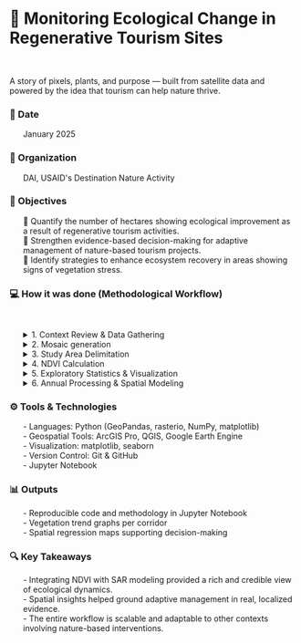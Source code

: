 # 🌿 Monitoring Ecological Change in Regenerative Tourism Sites

<br>

A story of pixels, plants, and purpose — built from satellite data and powered by the idea that tourism can help nature thrive.
<br>

### 📅 Date
<ol>
January 2025
</ol>
   
### 🏢 Organization
<ol>
DAI, USAID's Destination Nature Activity
</ol>

### 🎯 Objectives

<ol>
<p>🔢 Quantify the number of hectares showing ecological improvement as a result of regenerative tourism activities.<br>🔦 Strengthen evidence-based decision-making for adaptive management of nature-based tourism projects.<br>🚀 Identify strategies to enhance ecosystem recovery in areas showing signs of vegetation stress.</p>
</ol>

### 💻 How it was done (Methodological Workflow)
<br>
<ol>
   
<details>
<summary>1. Context Review & Data Gathering</summary>
<br>
<ol>
   - Defined relevant timeframes for baseline, intervention, and post-intervention analysis.<br>
   - Collected and normalized monthly PlanetScope imagery for each tourism corridor.<br>
</ol>
</details>

   
<details>
<summary>2. Mosaic generation</summary>
<br>
<ol>
   - Union of the unit downloaded images to create seamless image coverage with precise spatial alignment. <br>

<br>
<br>

```mermaid

flowchart LR
    subgraph A[📥 Input]
        A1["Monthly normalized PlanetScope tiles (.tif)"]
    end

    subgraph B[⚙️ Processing]
        B1["• List .tif files<br>• Open with rasterio<br>• Merge using merge()<br>• Update metadata<br>• Save temp_mosaic.tif<br>"]
    end

    subgraph C[📤 Output]
        C1["Temporary GeoTIFF mosaic<br>with spatial continuity"]
    end

    A1 --> B1 --> C1
```



[🔗 View the mosaic generation code in the Jupyter Notebook](https://github.com/WennOlarteE/portfolio/blob/main/RegenerativeTourism/MosaicGeneration.md).


</ol>


</details>



<details>
<summary>3. Study Area Delimitation</summary>
<br>
<ol>
   - Used vector shapefiles to clip mosaics to the extent of each corridor.<br>

```mermaid

flowchart LR
    subgraph A[📥 Input]
        A1["• Temporary mosaic generated in the previous step (GeoTIFF format)<br>• Shapefile delimiting the tourism corridor"]
    end

    subgraph B[⚙️ Processing]
        B1["• Uses GDAL Warp to clip the mosaic with the shapefile<br>• Applies exact masking (cropToCutline=True) to restrict output strictly to the corridor<br>• Sets NoData value to -9999 for excluded areas<br>• Enables multithreaded processing for efficiency<br>• Maintains Float32 data type for optimized performance with large datasets<br>"]
    end

    subgraph C[📤 Analysis]
        C1["• Removes irrelevant areas outside the corridor, improving analytical focus<br>•Optimizes computational resources via parallel processing<br>•Preserves metadata integrity and precision for further modeling"]
    end

    subgraph D[📤 Output]
        D1["Clipped GeoTIFF raster containing only the target corridor area"]
    end

    A1 --> B1 --> C1 --> D1
```
[🔗 View the atudy area delimitation code in the Jupyter Notebook](https://github.com/WennOlarteE/portfolio/blob/main/RegenerativeTourism/AreaDelimitation.md).
   
</ol>
</details>


<details>
<summary>4. NDVI Calculation</summary>
<br>
<ol>
- Computed monthly NDVI to assess vegetation health:<br>
<ol>
   - High NDVI → Dense, healthy vegetation<br>
   - Low NDVI → Bare soil or water
</ol>
</ol>
</details>


<details>
<summary>5. Exploratory Statistics & Visualization</summary>
<br>
<ol>
- Extracted metrics per pixel and corridor level:<br>
<ol>
   - Max, Min, Mean, Median, and 90th Percentile<br>
</ol>
- Created:<br>
<ol>
   - Thematic NDVI maps<br>
   - Histograms to explore data distribution<br>
   - Monthly time series graphs<br>
</ol>
</ol>
</details>



<details>
<summary>6. Annual Processing & Spatial Modeling</summary>
<br>
<ol>
- Generated yearly NDVI composites and standardized resolutions.<br>
<ol>
   - Applied Spatial Autoregressive (SAR) Models to:<br>
   <ol>
      - Quantify change over time<br>
      - Detect spatial trends and hotspots<br>
      - Identify significant improvement or degradation clusters<br>
   </ol>
   - Produced:<br>
   <ol>
      - Annual NDVI change maps<br>
      - Comparative boxplots<br>
      - Spatial autocorrelation visuals<br>
   </ol>
</ol>
</ol>
</details>
     
</ol>




### ⚙️ Tools & Technologies

<ol>
- Languages: Python (GeoPandas, rasterio, NumPy, matplotlib) <br>
- Geospatial Tools: ArcGIS Pro, QGIS, Google Earth Engine <br>
- Visualization: matplotlib, seaborn <br>
- Version Control: Git & GitHub <br>
- Jupyter Notebook <br>
</ol>


### 📊 Outputs

<ol>
- Reproducible code and methodology in Jupyter Notebook <br>
- Vegetation trend graphs per corridor <br>
- Spatial regression maps supporting decision-making <br>
</ol>

### 🔍 Key Takeaways

<ol>
- Integrating NDVI with SAR modeling provided a rich and credible view of ecological dynamics. <br>
- Spatial insights helped ground adaptive management in real, localized evidence. <br>
- The entire workflow is scalable and adaptable to other contexts involving nature-based interventions. <br>
</ol>


